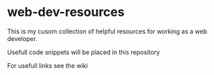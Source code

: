 # web-dev-resources
This is my cusom collection of helpful resources for working as a web developer.

Usefull code snippets will be placed in this repository

For usefull links see the wiki

